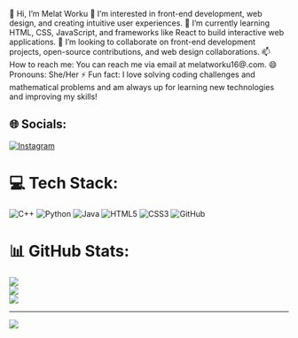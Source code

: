 👋 Hi, I’m Melat Worku
👀 I’m interested in front-end development, web design, and creating intuitive user experiences.
🌱 I’m currently learning HTML, CSS, JavaScript, and frameworks like React to build interactive web applications.
💞️ I’m looking to collaborate on front-end development projects, open-source contributions, and web design collaborations.
📫 How to reach me: You can reach me via email at melatworku16@.com.
😄 Pronouns: She/Her
⚡ Fun fact: I love solving coding challenges and mathematical problems and am always up for learning new technologies and improving my skills!

<!---
melorita/melorita is a ✨ special ✨ repository because its `README.md` (this file) appears on your GitHub profile.
You can click the Preview link to take a look at your changes.
--->

## 🌐 Socials:
[![Instagram](https://img.shields.io/badge/Instagram-%23E4405F.svg?logo=Instagram&logoColor=white)](https://instagram.com/@melorita16) 

# 💻 Tech Stack:
![C++](https://img.shields.io/badge/c++-%2300599C.svg?style=for-the-badge&logo=c%2B%2B&logoColor=white) ![Python](https://img.shields.io/badge/python-3670A0?style=for-the-badge&logo=python&logoColor=ffdd54) ![Java](https://img.shields.io/badge/java-%23ED8B00.svg?style=for-the-badge&logo=openjdk&logoColor=white) ![HTML5](https://img.shields.io/badge/html5-%23E34F26.svg?style=for-the-badge&logo=html5&logoColor=white) ![CSS3](https://img.shields.io/badge/css3-%231572B6.svg?style=for-the-badge&logo=css3&logoColor=white) ![GitHub](https://img.shields.io/badge/github-%23121011.svg?style=for-the-badge&logo=github&logoColor=white)
# 📊 GitHub Stats:
![](https://github-readme-stats.vercel.app/api?username=Melorita&theme=dark&hide_border=false&include_all_commits=false&count_private=false)<br/>
![](https://github-readme-streak-stats.herokuapp.com/?user=Melorita&theme=dark&hide_border=false)<br/>
![](https://github-readme-stats.vercel.app/api/top-langs/?username=Melorita&theme=dark&hide_border=false&include_all_commits=false&count_private=false&layout=compact)

---
[![](https://visitcount.itsvg.in/api?id=Melorita&icon=0&color=0)](https://visitcount.itsvg.in)

<!-- Proudly created with GPRM ( https://gprm.itsvg.in ) -->
